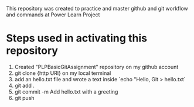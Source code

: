This repository was created to practice and master github and git workflow and commands at Power Learn Project

<h1>Steps used in activating this repository</h1>
<ol>
<li>Created "PLPBasicGitAssignment" repository on my github account</li>
<li>git clone {http URl} on my local terminal</li>
<li>add an hello.txt file and wrote a text inside `echo "Hello, Git > hello.txt`</li>
<li>git add .</li>
<li>git commit -m Add hello.txt with a greeting</li>
<li>git push</li>
</ol>

